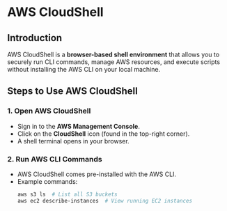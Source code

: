 # AWS CloudShell

## Introduction
AWS CloudShell is a **browser-based shell environment** that allows you to securely run CLI commands, manage AWS resources, and execute scripts without installing the AWS CLI on your local machine.

## Steps to Use AWS CloudShell

### 1. **Open AWS CloudShell**
- Sign in to the **AWS Management Console**.
- Click on the **CloudShell** icon (found in the top-right corner).
- A shell terminal opens in your browser.

### 2. **Run AWS CLI Commands**
- AWS CloudShell comes pre-installed with the AWS CLI.
- Example commands:
  ```sh
  aws s3 ls  # List all S3 buckets
  aws ec2 describe-instances  # View running EC2 instances
